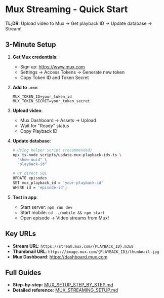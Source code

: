 # Mux Streaming - Quick Start

**TL;DR**: Upload video to Mux → Get playback ID → Update database → Stream!

## 3-Minute Setup

1. **Get Mux credentials**:
   - Sign up: https://www.mux.com
   - Settings → Access Tokens → Generate new token
   - Copy Token ID and Token Secret

2. **Add to `.env`**:
   ```env
   MUX_TOKEN_ID=your_token_id
   MUX_TOKEN_SECRET=your_token_secret
   ```

3. **Upload video**:
   - Mux Dashboard → Assets → Upload
   - Wait for "Ready" status
   - Copy Playback ID

4. **Update database**:
   ```bash
   # Using helper script (recommended)
   npx ts-node scripts/update-mux-playback-ids.ts \
     "show-uuid" \
     "playback-id"
   
   # Or direct SQL
   UPDATE episodes 
   SET mux_playback_id = 'your-playback-id'
   WHERE id = 'episode-id';
   ```

5. **Test in app**:
   - Start server: `npm run dev`
   - Start mobile: `cd ../mobile && npm start`
   - Open episode → Video streams from Mux!

## Key URLs

- **Stream URL**: `https://stream.mux.com/{PLAYBACK_ID}.m3u8`
- **Thumbnail URL**: `https://image.mux.com/{PLAYBACK_ID}/thumbnail.jpg`
- **Mux Dashboard**: https://dashboard.mux.com

## Full Guides

- **Step-by-step**: [MUX_SETUP_STEP_BY_STEP.md](./MUX_SETUP_STEP_BY_STEP.md)
- **Detailed reference**: [MUX_STREAMING_SETUP.md](./MUX_STREAMING_SETUP.md)

